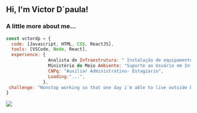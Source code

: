 <h2> Hi, I'm Victor D´paula!


### A little more about me...  

```javascript
const vctordp = {
  code: [Javascript, HTML, CSS, ReactJS],
  tools: [VSCode, Node, React],
  experience: {
                Analista de Infraestrutura: " Instalação de equipamentos de informática em Hospitais",
                Ministério do Meio Ambiente: "Suporte ao Usuário em Informática - Estagiario",
                CNPq: "Auxiliar Administrativo- Estagiario",
                Loading:"...",
              },
 challenge: "Nonstop working so that one day i'm able to live outside Brasil alongside my family!."
}
```
<img src="https://user-images.githubusercontent.com/70382532/138322189-2db8df52-9dcb-40a0-88a8-c365466bd33d.gif"/>
